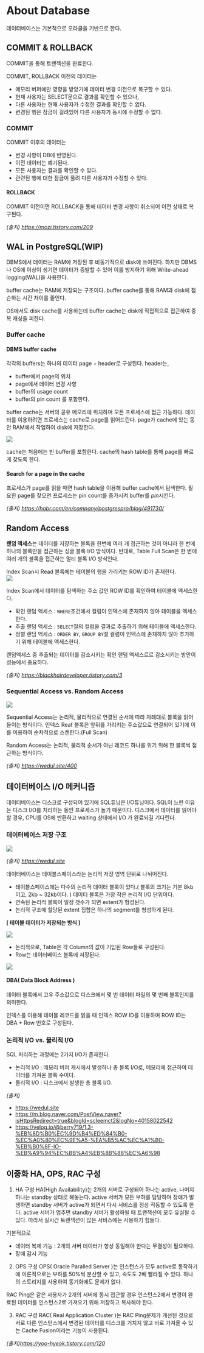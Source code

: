 # About Database
데이터베이스는 기본적으로 오라클을 기반으로 한다.

## COMMIT & ROLLBACK
COMMIT을 통해 트랜젝션을 완료한다.

COMMIT, ROLLBACK 이전의 데이터는
- 메모리 버퍼에만 영향을 받았기에 데이터 변경 이전으로 복구할 수 있다.
- 현재 사용자는 SELECT문으로 결과를 확인할 수 있으나,
- 다른 사용자는 현재 사용자가 수정한 결과를 확인할 수 없다.
- 변경된 행은 잠금이 걸려있어 다른 사용자가 동시에 수정할 수 없다.

### COMMIT
COMMIT 이후의 데이터는
- 변경 사항이 DB에 반영된다.
- 이전 데이터는 폐기된다.
- 모든 사용자는 결과를 확인할 수 있다.
- 관련된 행에 대한 잠금이 풀려 다른 사용자가 수정할 수 있다.

#### ROLLBACK
COMMIT 이전이면 ROLLBACK을 통해 데이터 변경 사항이 취소되어 이전 상태로 복구된다.

*(출처) https://mozi.tistory.com/209* 

## WAL in PostgreSQL(WIP)
DBMS에서 데이터는 RAM에 저장된 후 비동기적으로 disk에 쓰여진다. 하지만 DBMS나 OS에 이상이 생기면 데이터가 증발할 수 있어 이를 방지하기 위해 Write-ahead logging(WAL)을 사용한다.

buffer cache는 RAM에 저장되는 구조이다. buffer cache를 통해 RAM과 disk에 접슨하는 시간 차이를 줄인다.

OS에서도 disk cache를 사용하는데 buffer cache는 disk에 직접적으로 접근하여 중복 캐싱을 피한다.

### Buffer cache

#### DBMS buffer cache
각각의 buffers는 하나의 데이터 page + header로 구성된다. header는, 
- buffer에서 page의 위치
- page에서 데이터 변경 사항
- buffer의 usage count
- buffer의 pin count
를 포함한다.

buffer cache는 서버의 공유 메모리에 위치하며 모든 프로세스에 접근 가능하다. 데이터를 이용하려면 프로세스는 cache로 page를 읽어드린다. page가 cache에 있는 동안 RAM에서 작업하여 disk에 저장한다.

![](https://habrastorage.org/r/w780/webt/az/jk/2b/azjk2b81tsv0jj1_yeb-fhv7xjm.png)

cache는 처음에는 빈 buffer를 포함한다. cache의 hash table를 통해 page를 빠르게 찾도록 한다.

#### Search for a page in the cache
프로세스가 page를 읽을 때면 hash table을 이용해 buffer cache에서 탐색한다. 필요한 page를 찾으면 프로세스는 pin count를 증가시켜 buffer를 *pin*시킨다.  

*(출처) https://habr.com/en/company/postgrespro/blog/491730/*


## Random Access
**랜덤 액세스**는 데이터를 저장하는 블록을 한번에 여러 개 접근하는 것이 아니라 한 번에 하나의 블록만을 접근하는 싱글 블록 I/O 방식이다.
반대로, Table Full Scan은 한 번에 여러 개의 블록을 접근하는 멀티 블록 I/O 방식인다.

Index Scan시 Read 블록에는 테이블의 행을 가리키는 ROW ID가 존재한다.  
![](https://img1.daumcdn.net/thumb/R1280x0/?scode=mtistory2&fname=https%3A%2F%2Fblog.kakaocdn.net%2Fdn%2FmxJq2%2FbtqAjnBactq%2FsVikDrOeHCCWCdOlL8kkU1%2Fimg.png)

Index Scan에서 데이터를 탐색하는 주소 값인 ROW ID를 확인하여 테이블에 액세스한다.

- 확인 랜덤 액세스 : `WHERE`조건에서 컬럼이 인덱스에 존재하지 않아 테이블을 액세스한다.
- 추출 랜덤 액세스 : `SELECT`절의 컬럼을 결과로 추출하기 위해 테이블에 액세스한다.
- 정렬 랜덤 액세스 : `ORDER BY`, `GROUP BY`절 컬럼이 인덱스에 존재하지 않아 추가하기 위해 테이블에 액세스한다.

랜덤액세스 중 추출되는 데이터를 감소시키는 확인 랜덤 액세스르르 감소시키는 방안이 성능에서 중요하다.

*(출처) https://blackhairdeveloper.tistory.com/3*

### Sequential Access vs. Random Access
![](https://img1.daumcdn.net/thumb/R1280x0/?scode=mtistory2&fname=http%3A%2F%2Fcfile7.uf.tistory.com%2Fimage%2F99F0DA385B34CA9811F88F)

Sequential Access는 논리적, 물리적으로 연결된 순서에 따라 차례대로 블록을 읽어들이는 방식이다. 
인덱스 Reaf 블록은 앞뒤를 가리키는 주소값으로 연결되어 있기에 이를 이용하여 순차적으로 스캔한다.(Full Scan)

Random Access는 논리적, 물리적 순서가 아닌 레코드 하나를 위기 위해 한 블록씩 접근하는 방식이다.

*(출처) https://wedul.site/400*

## 데이터베이스 I/O 메커니즘
데이터베이스는 디스크로 구성되어 있기에 SQL튜닝은 I/O튜닝이다.
SQL이 느린 이유는 디스크 I/O를 처리하는 동안 프로세스가 놀기 때문이다. 
디스크에서 데이터를 읽어야 할 경우, CPU를 OS에 반환하고 waiting 상태에서 I/O 가 완료되길 기다린다.


### 데이터베이스 저장 구조

![](https://img1.daumcdn.net/thumb/R1280x0/?scode=mtistory2&fname=http%3A%2F%2Fcfile22.uf.tistory.com%2Fimage%2F9927AB345B28631024F7A6)

*(출처) https://wedul.site*

데이터베이스는 테이블스페이스라는 논리적 저장 영역 단위로 나뉘어진다.
- 테이블스페이스에는 다수의 논리적 데이터 블록이 있다.( 블록의 크기는 기본 8kb이고, 2kb ~ 32kb이다. ) 데이터 블록은 가장 작은 논리적 I/O 단위이다.
- 연속된 논리적 블록이 일정 갯수가 되면 extent가 형성된다.
- 논리적 구조에 할당된 extent 집합은 하나의 segment를 형성하게 된다.


**[ 테이블 데이터가 저장되는 방식 ]**

![](https://mblogthumb-phinf.pstatic.net/20120430_168/scleemct2_1335763547494Q68j2_JPEG/K-2.jpg?type=w2)

- 논리적으로, Table은 각 Column의 값이 기입된 Row들로 구성된다.
- Row는 데이터베이스 블록에 저장된다.

![](https://mblogthumb-phinf.pstatic.net/20120430_227/scleemct2_13357644485348wNlB_JPEG/K-3.jpg?type=w2)

#### DBA( Data Block Address )
데이터 블록에서 고유 주소값으로 디스크에서 몇 번 데이터 파일의 몇 번째 블록인지를 의미한다.

인덱스를 이용해 테이블 레코드를 읽을 때 인덱스 ROW ID를 이용하며 ROW ID는 DBA + Row 번호로 구성된다.

### 논리적 I/O vs. 물리적 I/O
SQL 처리하는 과정에는 2가지 I/O가 존재한다. 
- 논리적 I/O : 메모리 버퍼 캐시에서 발생하나 총 블록 I/O로, 메모리에 접근하여 데이터를 가져온 블록 수이다.
- 물리적 I/O : 디스크에서 발생한 총 블록 I/O.

*(출처)*
- https://wedul.site
- https://m.blog.naver.com/PostView.naver?isHttpsRedirect=true&blogId=scleemct2&logNo=40158022542
- https://velog.io/@berry719/1.3-%EB%8D%B0%EC%9D%B4%ED%84%B0-%EC%A0%80%EC%9E%A5-%EA%B5%AC%EC%A1%B0-%EB%B0%8F-IO-%EB%A9%94%EC%BB%A4%EB%8B%88%EC%A6%98


## 이중화 HA, OPS, RAC 구성

1. HA 구성
HA(High Availability)는 2개의 서버로 구성되어 하나는 active, 나머지 하나는 standby 상태로 해놓는다.
active 서버가 모든 부하를 담당하며 장애가 발생하면 standby 서버가 active가 되면서 다시 서비스를 정상 작동할 수 있도록 한다.
active 서버가 멈추면 standby 서버가 활성화될 때 트랜잭션이 모두 유실될 수 있다. 따라서 실시간 트랜잭션이 많은 서비스에는 사용하기 힘들다.

기본적으로
- 데이터 복제 기능 : 2개의 서버 데이터가 항상 동일해야 한다는 무결성이 필요하다.
- 장애 감시 기능

2. OPS 구성
OPS( Oracle Paralled Server )는 인스턴스가 모두 active로 동작하기에 이론적으로는 부하를 50%씩 분산할 수 있고, 속도도 2배 빨라질 수 있다.
하나의 스토리지를 사용하여 동기화에도 문제가 없다.

RAC Ping은 같은 사용자가 2개의 서버에 동시 접근할 경우 인스턴스2에서 변경이 완료된 데이터를 인스턴스2로 가져오기 위해 저장하고 복사해야 한다.

3. RAC 구성
RAC( Real Application Cluster )는 RAC Ping문제가 개선된 것으로 서로 다른 인스턴스에서 변경된 데이터를 디스크를 거치지 않고 바로 가져올 수 있는 Cache Fusion이라는 기능이 사용된다. 

*(출처)https://yoo-hyeok.tistory.com/120*